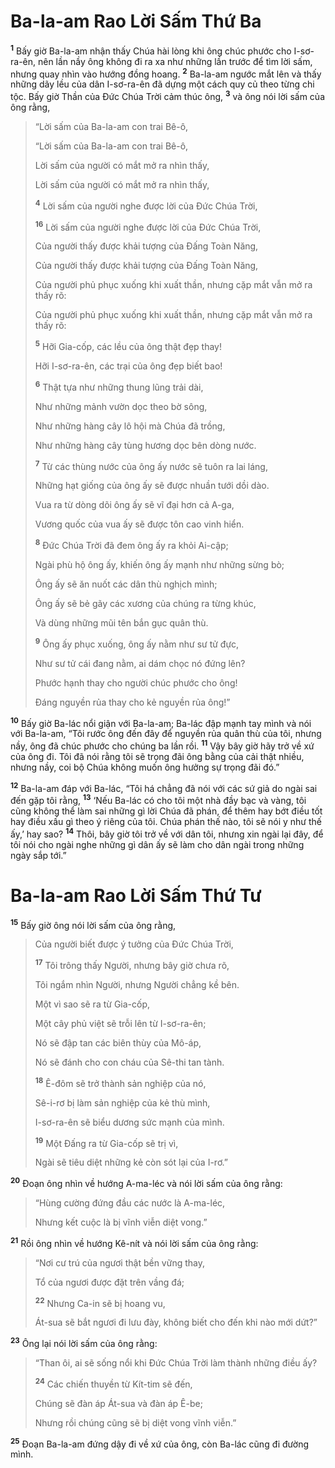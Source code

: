 # Ba-la-am Rao Lời Sấm Thứ Ba

<sup><b>1</b></sup> Bấy giờ Ba-la-am nhận thấy Chúa hài lòng khi ông chúc phước cho I-sơ-ra-ên, nên lần nầy ông không đi ra xa như những lần trước để tìm lời sấm, nhưng quay nhìn vào hướng đồng hoang. <sup><b>2</b></sup> Ba-la-am ngước mắt lên và thấy những dãy lều của dân I-sơ-ra-ên đã dựng một cách quy củ theo từng chi tộc. Bấy giờ Thần của Ðức Chúa Trời cảm thúc ông, <sup><b>3</b></sup> và ông nói lời sấm của ông rằng,

> “Lời sấm của Ba-la-am con trai Bê-ô,
>
> “Lời sấm của Ba-la-am con trai Bê-ô,
>
> Lời sấm của người có mắt mở ra nhìn thấy,
>
> Lời sấm của người có mắt mở ra nhìn thấy,
>
> <sup><b>4</b></sup> Lời sấm của người nghe được lời của Ðức Chúa Trời,
>
> <sup><b>16</b></sup> Lời sấm của người nghe được lời của Ðức Chúa Trời,
>
> Của người thấy được khải tượng của Ðấng Toàn Năng,
>
> Của người thấy được khải tượng của Ðấng Toàn Năng,
>
> Của người phủ phục xuống khi xuất thần, nhưng cặp mắt vẫn mở ra thấy rõ:
>
> Của người phủ phục xuống khi xuất thần, nhưng cặp mắt vẫn mở ra thấy rõ:
>
> <sup><b>5</b></sup> Hỡi Gia-cốp, các lều của ông thật đẹp thay!
>
> Hỡi I-sơ-ra-ên, các trại của ông đẹp biết bao!
>
> <sup><b>6</b></sup> Thật tựa như những thung lũng trải dài,
>
> Như những mảnh vườn dọc theo bờ sông,
>
> Như những hàng cây lô hội mà Chúa đã trồng,
>
> Như những hàng cây tùng hương dọc bên dòng nước.
>
> <sup><b>7</b></sup> Từ các thùng nước của ông ấy nước sẽ tuôn ra lai láng,
>
> Những hạt giống của ông ấy sẽ được nhuần tưới dồi dào.
>
> Vua ra từ dòng dõi ông ấy sẽ vĩ đại hơn cả A-ga,
>
> Vương quốc của vua ấy sẽ được tôn cao vinh hiển.
>
> <sup><b>8</b></sup> Ðức Chúa Trời đã đem ông ấy ra khỏi Ai-cập;
>
> Ngài phù hộ ông ấy, khiến ông ấy mạnh như những sừng bò;
>
> Ông ấy sẽ ăn nuốt các dân thù nghịch mình;
>
> Ông ấy sẽ bẻ gãy các xương của chúng ra từng khúc,
>
> Và dùng những mũi tên bắn gục quân thù.
>
> <sup><b>9</b></sup> Ông ấy phục xuống, ông ấy nằm như sư tử đực,
>
> Như sư tử cái đang nằm, ai dám chọc nó đứng lên?
>
> Phước hạnh thay cho người chúc phước cho ông!
>
> Ðáng nguyền rủa thay cho kẻ nguyền rủa ông!”

<sup><b>10</b></sup> Bấy giờ Ba-lác nổi giận với Ba-la-am; Ba-lác đập mạnh tay mình và nói với Ba-la-am, “Tôi rước ông đến đây để nguyền rủa quân thù của tôi, nhưng nầy, ông đã chúc phước cho chúng ba lần rồi. <sup><b>11</b></sup> Vậy bây giờ hãy trở về xứ của ông đi. Tôi đã nói rằng tôi sẽ trọng đãi ông bằng của cải thật nhiều, nhưng nầy, coi bộ Chúa không muốn ông hưởng sự trọng đãi đó.”

<sup><b>12</b></sup> Ba-la-am đáp với Ba-lác, “Tôi há chẳng đã nói với các sứ giả do ngài sai đến gặp tôi rằng, <sup><b>13</b></sup> ‘Nếu Ba-lác có cho tôi một nhà đầy bạc và vàng, tôi cũng không thể làm sai những gì lời Chúa đã phán, để thêm hay bớt điều tốt hay điều xấu gì theo ý riêng của tôi. Chúa phán thế nào, tôi sẽ nói y như thế ấy,’ hay sao? <sup><b>14</b></sup> Thôi, bây giờ tôi trở về với dân tôi, nhưng xin ngài lại đây, để tôi nói cho ngài nghe những gì dân ấy sẽ làm cho dân ngài trong những ngày sắp tới.”

# Ba-la-am Rao Lời Sấm Thứ Tư

<sup><b>15</b></sup> Bấy giờ ông nói lời sấm của ông rằng,

> Của người biết được ý tưởng của Ðức Chúa Trời,
>
> <sup><b>17</b></sup> Tôi trông thấy Người, nhưng bây giờ chưa rõ,
>
> Tôi ngắm nhìn Người, nhưng Người chẳng kề bên.
>
> Một vì sao sẽ ra từ Gia-cốp,
>
> Một cây phủ việt sẽ trỗi lên từ I-sơ-ra-ên;
>
> Nó sẽ đập tan các biên thùy của Mô-áp,
>
> Nó sẽ đánh cho con cháu của Sê-thi tan tành.
>
> <sup><b>18</b></sup> Ê-đôm sẽ trở thành sản nghiệp của nó,
>
> Sê-i-rơ bị làm sản nghiệp của kẻ thù mình,
>
> I-sơ-ra-ên sẽ biểu dương sức mạnh của mình.
>
> <sup><b>19</b></sup> Một Ðấng ra từ Gia-cốp sẽ trị vì,
>
> Ngài sẽ tiêu diệt những kẻ còn sót lại của I-rơ.”

<sup><b>20</b></sup> Ðoạn ông nhìn về hướng A-ma-léc và nói lời sấm của ông rằng:

> “Hùng cường đứng đầu các nước là A-ma-léc,
>
> Nhưng kết cuộc là bị vĩnh viễn diệt vong.”

<sup><b>21</b></sup> Rồi ông nhìn về hướng Kê-nít và nói lời sấm của ông rằng:

> “Nơi cư trú của ngươi thật bền vững thay,
>
> Tổ của ngươi được đặt trên vầng đá;
>
> <sup><b>22</b></sup> Nhưng Ca-in sẽ bị hoang vu,
>
> Át-sua sẽ bắt ngươi đi lưu đày, không biết cho đến khi nào mới dứt?”

<sup><b>23</b></sup> Ông lại nói lời sấm của ông rằng:

> “Than ôi, ai sẽ sống nổi khi Ðức Chúa Trời làm thành những điều ấy?
>
> <sup><b>24</b></sup> Các chiến thuyền từ Kít-tim sẽ đến,
>
> Chúng sẽ đàn áp Át-sua và đàn áp Ê-be;
>
> Nhưng rồi chúng cũng sẽ bị diệt vong vĩnh viễn.”

<sup><b>25</b></sup> Ðoạn Ba-la-am đứng dậy đi về xứ của ông, còn Ba-lác cũng đi đường mình.
